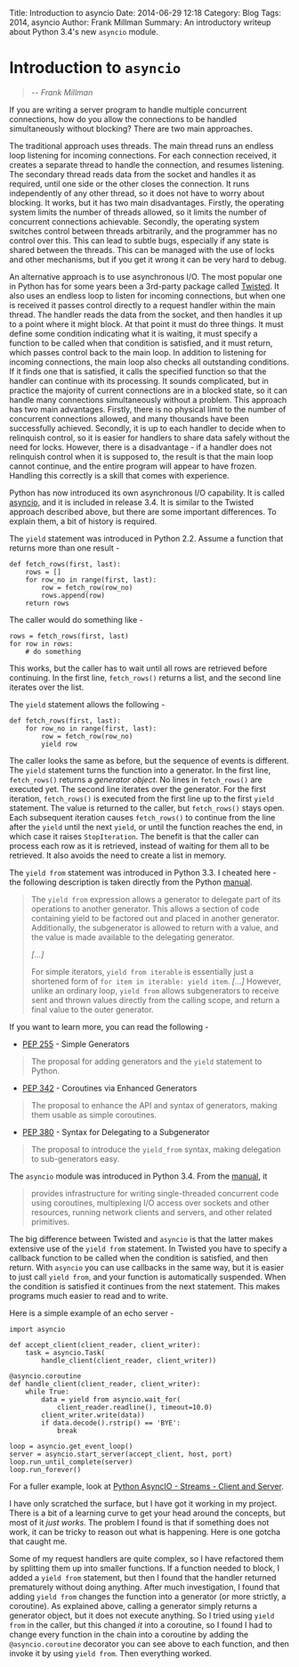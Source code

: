 Title: Introduction to asyncio
Date: 2014-06-29 12:18
Category: Blog
Tags: 2014, asyncio
Author: Frank Millman
Summary: An introductory writeup about Python 3.4's new `asyncio` module.

Introduction to `asyncio`
=========================

> -- <cite>Frank Millman</cite>

If you are writing a server program to handle multiple concurrent connections,
how do you allow the connections to be handled simultaneously without blocking?
There are two main approaches.

The traditional approach uses threads. The main thread runs an endless loop
listening for incoming connections. For each connection received, it creates a
separate thread to handle the connection, and resumes listening. The secondary
thread reads data from the socket and handles it as required, until one side or
the other closes the connection. It runs independently of any other thread, so
it does not have to worry about blocking. It works, but it has two main
disadvantages. Firstly, the operating system limits the number of threads
allowed, so it limits the number of concurrent connections achievable.
Secondly, the operating system switches control between threads arbitrarily,
and the programmer has no control over this. This can lead to subtle bugs,
especially if any state is shared between the threads. This can be managed with
the use of locks and other mechanisms, but if you get it wrong it can be very
hard to debug.

An alternative approach is to use asynchronous I/O. The most popular one in
Python has for some years been a 3rd-party package called
[Twisted](https://twistedmatrix.com/). It also uses an endless loop to listen
for incoming connections, but when one is received it passes control directly
to a request handler within the main thread. The handler reads the data from
the socket, and then handles it up to a point where it might block. At that
point it must do three things. It must define some condition indicating what it
is waiting, it must specify a function to be called when that condition is
satisfied, and it must return, which passes control back to the main loop. In
addition to listening for incoming connections, the main loop also checks all
outstanding conditions. If it finds one that is satisfied, it calls the
specified function so that the handler can continue with its processing. It
sounds complicated, but in practice the majority of current connections are in
a blocked state, so it can handle many connections simultaneously without a
problem. This approach has two main advantages. Firstly, there is no physical
limit to the number of concurrent connections allowed, and many thousands have
been successfully achieved.  Secondly, it is up to each handler to decide when
to relinquish control, so it is easier for handlers to share data safely
without the need for locks.  However, there is a disadvantage - if a handler
does not relinquish control when it is supposed to, the result is that the main
loop cannot continue, and the entire program will appear to have frozen.
Handling this correctly is a skill that comes with experience.


Python has now introduced its own asynchronous I/O capability. It is called
[asyncio](https://docs.python.org/3.4/library/asyncio.html), and it is included
in release 3.4. It is similar to the Twisted approach described above, but
there are some important differences. To explain them, a bit of history is
required.


The `yield` statement was introduced in Python 2.2. Assume a function that
returns more than one result -

    def fetch_rows(first, last):
        rows = []
        for row_no in range(first, last):
            row = fetch_row(row_no)
            rows.append(row)
        return rows

The caller would do something like -

    rows = fetch_rows(first, last)
    for row in rows:
        # do something

This works, but the caller has to wait until all rows are retrieved before
continuing. In the first line, `fetch_rows()` returns a list, and the second
line iterates over the list.

The `yield` statement allows the following -

    def fetch_rows(first, last):
        for row_no in range(first, last):
            row = fetch_row(row_no)
            yield row

The caller looks the same as before, but the sequence of events is different.
The `yield` statement turns the function into a generator. In the first line,
`fetch_rows()` returns a *generator object*. No lines in `fetch_rows()` are
executed yet. The second line iterates over the generator. For the first
iteration, `fetch_rows()` is executed from the first line up to the first
`yield` statement. The value is returned to the caller, but `fetch_rows()`
stays open.  Each subsequent iteration causes `fetch_rows()` to continue from
the line after the `yield` until the next `yield`, or until the function
reaches the end, in which case it raises `StopIteration`. The benefit is that
the caller can process each row as it is retrieved, instead of waiting for them
all to be retrieved.  It also avoids the need to create a list in memory.

The `yield from` statement was introduced in Python 3.3. I cheated here - the
following description is taken directly from the Python
[manual](https://docs.python.org/3/whatsnew/3.3.html#pep-380).

> The `yield from` expression allows a generator to delegate part of its
> operations to another generator. This allows a section of code containing yield
> to be factored out and placed in another generator. Additionally, the
> subgenerator is allowed to return with a value, and the value is made available
> to the delegating generator.
>
> *[...]*
>
> For simple iterators, `yield from iterable` is essentially just a shortened
> form of `for item in iterable: yield item`. *[...]* However, unlike an
> ordinary loop, `yield from` allows subgenerators to receive sent and thrown
> values directly from the calling scope, and return a final value to the outer
> generator.

If you want to learn more, you can read the following -

* [PEP 255](http://legacy.python.org/dev/peps/pep-0255/) - Simple Generators
> The proposal for adding generators and the `yield` statement to Python.

* [PEP 342](http://legacy.python.org/dev/peps/pep-0342/) - Coroutines via
  Enhanced Generators
> The proposal to enhance the API and syntax of generators, making them usable
> as simple coroutines.

* [PEP 380](http://legacy.python.org/dev/peps/pep-0380/) - Syntax for
  Delegating to a Subgenerator
> The proposal to introduce the `yield_from` syntax, making delegation to
> sub-generators easy.


The `asyncio` module was introduced in Python 3.4. From the
[manual](https://docs.python.org/3.4/library/asyncio.html), it 
> provides infrastructure for writing single-threaded concurrent code using
> coroutines, multiplexing I/O access over sockets and other resources, running
> network clients and servers, and other related primitives.

The big difference between Twisted and `asyncio` is that the latter makes
extensive use of the `yield from` statement. In Twisted you have to specify a
callback function to be called when the condition is satisfied, and then
return. With `asyncio` you can use callbacks in the same way, but it is easier
to just call `yield from`, and your function is automatically suspended. When
the condition is satisfied it continues from the next statement. This makes
programs much easier to read and to write.

Here is a simple example of an echo server -

    import asyncio

    def accept_client(client_reader, client_writer):
        task = asyncio.Task(
            handle_client(client_reader, client_writer))

    @asyncio.coroutine
    def handle_client(client_reader, client_writer):
        while True:
            data = yield from asyncio.wait_for(
                client_reader.readline(), timeout=10.0)
            client_writer.write(data))
            if data.decode().rstrip() == 'BYE':
                break

    loop = asyncio.get_event_loop()
    server = asyncio.start_server(accept_client, host, port)
    loop.run_until_complete(server)
    loop.run_forever()

For a fuller example, look at [Python AsyncIO - Streams - Client and
Server](http://davebehnke.com/python-asyncio-streams-client-server.html).

I have only scratched the surface, but I have got it working in my project.
There is a bit of a learning curve to get your head around the concepts, but
most of it *just works*. The problem I found is that if something does not
work, it can be tricky to reason out what is happening. Here is one gotcha that
caught me.

Some of my request handlers are quite complex, so I have refactored them by
splitting them up into smaller functions. If a function needed to block, I
added a `yield from` statement, but then I found that the handler returned
prematurely without doing anything. After much investigation, I found that
adding `yield from` changes the function into a generator (or more strictly, a
coroutine). As explained above, calling a generator simply returns a generator
object, but it does not execute anything. So I tried using `yield from` in the
caller, but this changed *it* into a coroutine, so I found I had to change
every function in the chain into a coroutine by adding the `@asyncio.coroutine`
decorator you can see above to each function, and then invoke it by using
`yield from`. Then everything worked.
